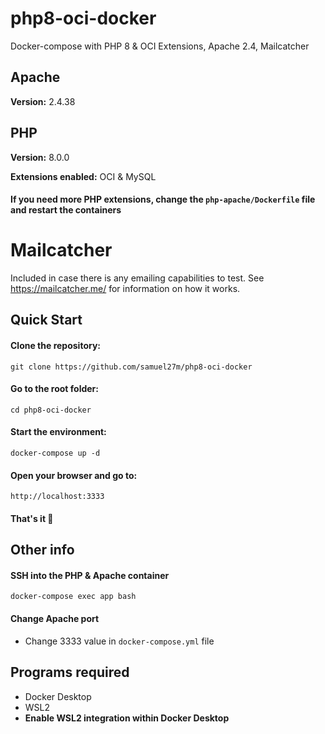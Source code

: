# php8-oci-docker
Docker-compose with PHP 8 &amp; OCI Extensions, Apache 2.4, Mailcatcher

## Apache
**Version:** 2.4.38

## PHP
**Version:** 8.0.0

**Extensions enabled:** OCI & MySQL
#### If you need more PHP extensions, change the `php-apache/Dockerfile` file and restart the containers

# Mailcatcher
Included in case there is any emailing capabilities to test. See https://mailcatcher.me/ for information on how it works.


## Quick Start

#### Clone the repository:
`git clone https://github.com/samuel27m/php8-oci-docker`

#### Go to the root folder:
`cd php8-oci-docker`

#### Start the environment:
`docker-compose up -d`

#### Open your browser and go to:
`http://localhost:3333`

#### That's it 🎉

## Other info

#### SSH into the PHP & Apache container
`docker-compose exec app bash`

#### Change Apache port
- Change 3333 value in `docker-compose.yml` file

## Programs required

- Docker Desktop
- WSL2 
- **Enable WSL2 integration within Docker Desktop**
